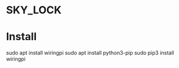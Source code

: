 # SKY_LOCK

# Install

sudo apt install wiringpi
sudo apt install python3-pip
sudo pip3 install wiringpi


